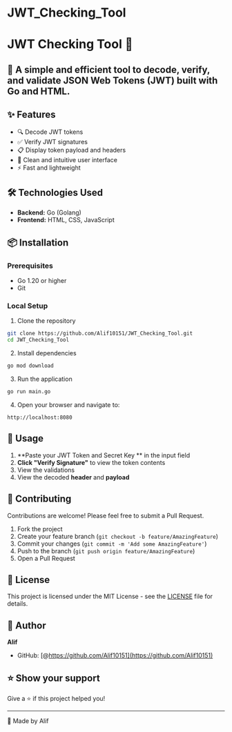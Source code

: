 # JWT_Checking_Tool

# JWT Checking Tool 🔐

## 🚀 A simple and efficient tool to decode, verify, and validate JSON Web Tokens (JWT) built with Go and HTML.

## ✨ Features

- 🔍 Decode JWT tokens
- ✅ Verify JWT signatures
- 📋 Display token payload and headers
- 🎨 Clean and intuitive user interface
- ⚡ Fast and lightweight

## 🛠️ Technologies Used

- **Backend:** Go (Golang)
- **Frontend:** HTML, CSS, JavaScript

## 📦 Installation

### Prerequisites
- Go 1.20 or higher
- Git

### Local Setup

1. Clone the repository
```bash
git clone https://github.com/Alif10151/JWT_Checking_Tool.git
cd JWT_Checking_Tool
```

2. Install dependencies
```bash
go mod download
```

3. Run the application
```bash
go run main.go
```

4. Open your browser and navigate to:
```
http://localhost:8080
```

## 📖 Usage

1. **Paste your JWT Token and Secret Key ** in the input field
2. **Click "Verify Signature"** to view the token contents
3. View the validations
4. View the decoded **header** and **payload**

## 🤝 Contributing

Contributions are welcome! Please feel free to submit a Pull Request.

1. Fork the project
2. Create your feature branch (`git checkout -b feature/AmazingFeature`)
3. Commit your changes (`git commit -m 'Add some AmazingFeature'`)
4. Push to the branch (`git push origin feature/AmazingFeature`)
5. Open a Pull Request

## 📝 License

This project is licensed under the MIT License - see the [LICENSE](LICENSE) file for details.

## 👤 Author

**Alif**

- GitHub: [@https://github.com/Alif10151](https://github.com/Alif10151)

## ⭐ Show your support

Give a ⭐️ if this project helped you!

---

🎨 Made by Alif
